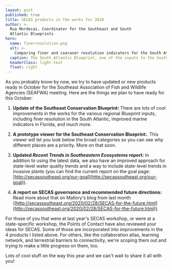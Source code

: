 ```yaml
---
layout: post
published: true
title: SECAS products in the works for 2020
author: >-
  Rua Mordecai, Coordinator for the Southeast and South
  Atlantic Blueprints
hero:
  name: finerresolution.png
  alt: >-
    Comparing finer and coaraser resolution indicators for the South Atlantic Blueprint.
  caption: The South Atlantic Blueprint, one of the inputs to the Southeast Blueprint, is moving to a finer resolution this year. This image compares versions of an indicator at the previous 200 m resolution and the new 30 m resolution.
  headerClass: light-text
  float: right
---
```

As you probably know by now, we try to have updated or new products ready in October for the Southeast Association of Fish and Wildlife Agencies (SEAFWA) meeting. Here are the things we plan to have ready for this October:

1. **Update of the Southeast Conservation Blueprint:** There are lots of cool improvements in the works for the various regional Blueprint inputs, including finer resolution in the South Atlantic, improved marine indicators in Florida, and much more.<!--more-->

2. **A prototype viewer for the Southeast Conservation Blueprint:**. This viewer will let you look below the broad categories so you can see why different places are a priority. More on that soon.

3. **Updated _Recent Trends in Southeastern Ecosystems_ report:** In addition to using the latest data, we also have an improved approach for state-level water quality trends and a way to include state-level trends in invasive plants (you can find the current report on the goal page: [http://secassoutheast.org/our-goal](http://secassoutheast.org/our-goal)).

4. **A report on SECAS governance and recommended future directions:** Read more about that on Mallory's blog from last month ([http://secassoutheast.org/2020/02/28/SECAS-for-the-future.html](http://secassoutheast.org/2020/02/28/SECAS-for-the-future.html)).

For those of you that were at last year's SECAS workshop, or were at a state-specific workshop, the Points of Contact have also reviewed your ideas for SECAS. Some of those are incorporated into improvements in the 4 products I listed above. For others, like the collaboration atlas, learning network, and terrestrial barriers to connectivity, we're scoping them out and trying to make a little progress on them, too.

Lots of cool stuff on the way this year and we can't wait to share it all with you!
